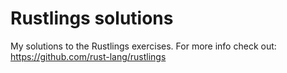 # Rustlings solutions
My solutions to the Rustlings exercises. For more info check out: https://github.com/rust-lang/rustlings
